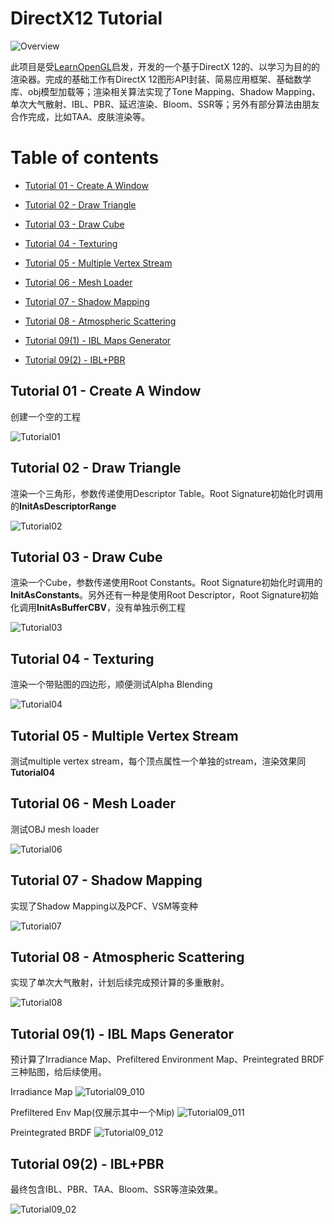 # DirectX12 Tutorial

![Overview](./Tutorial09/Result/Final-Clean.png)



此项目是受[LearnOpenGL](https://learnopengl.com/)启发，开发的一个基于DirectX 12的、以学习为目的的渲染器。完成的基础工作有DirectX 12图形API封装、简易应用框架、基础数学库、obj模型加载等；渲染相关算法实现了Tone Mapping、Shadow Mapping、单次大气散射、IBL、PBR、延迟渲染、Bloom、SSR等；另外有部分算法由朋友合作完成，比如TAA、皮肤渲染等。



Table of contents
=================

* [Tutorial 01 - Create A Window](#tutorial-01---create-a-window)

* [Tutorial 02 - Draw Triangle](#tutorial-02---draw-triangle)
* [Tutorial 03 - Draw Cube](#tutorial-03---draw-cube)
* [Tutorial 04 - Texturing](#tutorial-04---texturing)
* [Tutorial 05 - Multiple Vertex Stream](#tutorial-05---multiple-vertex-stream)
* [Tutorial 06 - Mesh Loader](#tutorial-06---mesh-loader)
* [Tutorial 07 - Shadow Mapping](#tutorial-07---shadow-mapping)
* [Tutorial 08 - Atmospheric Scattering](#tutorial-08---atmospheric-scattering)
* [Tutorial 09(1) - IBL Maps Generator](#tutorial-091---ibl-maps-generator)
* [Tutorial 09(2) - IBL+PBR](#tutorial-092---iblpbr)




## Tutorial 01 - Create A Window

创建一个空的工程

![Tutorial01](./Tutorial01/Result/Tutorial01.png)



## Tutorial 02 - Draw Triangle

渲染一个三角形，参数传递使用Descriptor Table。Root Signature初始化时调用的**InitAsDescriptorRange**

![Tutorial02](./Tutorial02/Result/Tutorial02.png)



## Tutorial 03 - Draw Cube

渲染一个Cube，参数传递使用Root Constants。Root Signature初始化时调用的**InitAsConstants**。另外还有一种是使用Root Descriptor，Root Signature初始化调用**InitAsBufferCBV**，没有单独示例工程

![Tutorial03](./Tutorial03/Result/Tutorial03.png)



## Tutorial 04 - Texturing

渲染一个带贴图的四边形，顺便测试Alpha Blending

![Tutorial04](./Tutorial04/Result/Tutorial04.png)



## Tutorial 05 - Multiple Vertex Stream

测试multiple vertex stream，每个顶点属性一个单独的stream，渲染效果同**Tutorial04**



## Tutorial 06 - Mesh Loader

测试OBJ mesh loader

![Tutorial06](/Tutorial06/Result/Tutorial06.png)

## Tutorial 07 - Shadow Mapping

实现了Shadow Mapping以及PCF、VSM等变种

![Tutorial07](./Tutorial07/Result/Tutorial07.png)



## Tutorial 08 - Atmospheric Scattering

实现了单次大气散射，计划后续完成预计算的多重散射。

![Tutorial08](./Tutorial08/Result/Tutorial08.png)



## Tutorial 09(1) - IBL Maps Generator

预计算了Irradiance Map、Prefiltered Environment Map、Preintegrated BRDF三种贴图，给后续使用。

Irradiance Map
![Tutorial09_010](./Tutorial09/Result/Irradiance-SH.png)

Prefiltered Env Map(仅展示其中一个Mip)
![Tutorial09_011](./Tutorial09/Result/Prefiltered.png)

Preintegrated BRDF
![Tutorial09_012](./Tutorial09/Result/Preintegrated.png)



## Tutorial 09(2) - IBL+PBR

最终包含IBL、PBR、TAA、Bloom、SSR等渲染效果。

![Tutorial09_02](./Tutorial09/Result/Final.png)


